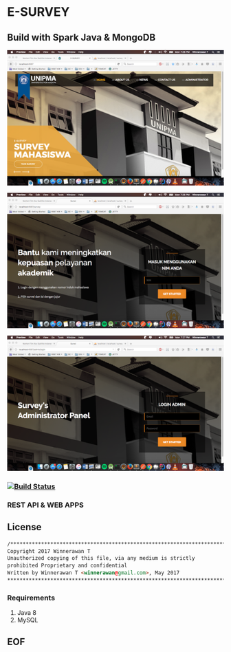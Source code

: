 # E-SURVEY

## Build with Spark Java & MongoDB

![alt tag](https://raw.githubusercontent.com/winnerawan/esurvey/master/esurveyindex.png)

![alt tag](https://raw.githubusercontent.com/winnerawan/esurvey/master/esurveysignin.png)

![alt tag](https://raw.githubusercontent.com/winnerawan/esurvey/master/esurveyadmin.png)

### [![Build Status](https://api.travis-ci.org/winnerawan/esurvey.svg?branch=master)](https://travis-ci.org/winnerawan/esurvey)


### REST API & WEB APPS

## License

```html
/****************************************************************************
Copyright 2017 Winnerawan T
Unauthorized copying of this file, via any medium is strictly
prohibited Proprietary and confidential
Written by Winnerawan T <winnerawan@gmail.com>, May 2017
****************************************************************************/
```

### Requirements
  1. Java 8
  2. MySQL

## EOF
